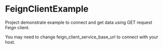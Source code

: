 # FeignClientExample
Project demonstrate example to connect and get data using GET request Feign client. 

You may need to change feign_client_service_base_url to connect with your host.
